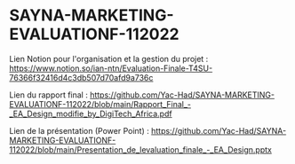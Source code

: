 # SAYNA-MARKETING-EVALUATIONF-112022

Lien Notion pour l'organisation et la gestion du projet : https://www.notion.so/ian-ntn/Evaluation-Finale-T4SU-76366f32416d4c3db507d70afd9a736c

Lien du rapport final : https://github.com/Yac-Had/SAYNA-MARKETING-EVALUATIONF-112022/blob/main/Rapport_Final_-_EA_Design_modifie_by_DigiTech_Africa.pdf

Lien de la présentation (Power Point) : https://github.com/Yac-Had/SAYNA-MARKETING-EVALUATIONF-112022/blob/main/Presentation_de_levaluation_finale_-_EA_Design.pptx
